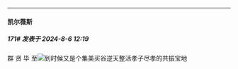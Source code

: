 ﻿
*****

####  凯尔薇斯  
##### 171#       发表于 2024-8-6 12:19

群 贤 毕 至<img src="https://static.saraba1st.com/image/smiley/face2017/034.png" referrerpolicy="no-referrer">到时候又是个集美买谷逆天整活孝子尽孝的共振宝地

